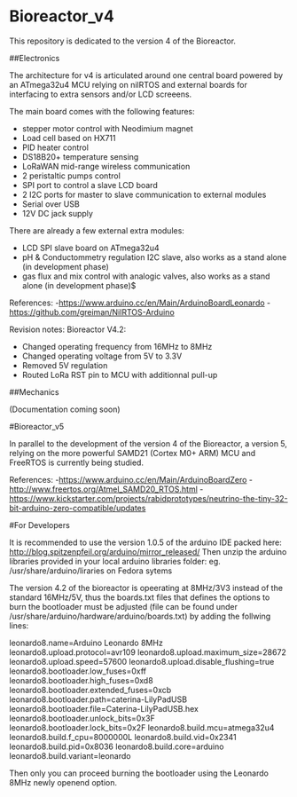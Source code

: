 # Bioreactor_v4

This repository is dedicated to the version 4 of the Bioreactor.

##Electronics

The architecture for v4 is articulated around one central board powered by 
an ATmega32u4 MCU relying on nilRTOS and external boards for interfacing
to extra sensors and/or LCD screeens.

The main board comes with the following features:
- stepper motor control with Neodimium magnet
- Load cell based on HX711
- PID heater control
- DS18B20+ temperature sensing
- LoRaWAN mid-range wireless communication
- 2 peristaltic pumps control
- SPI port to control a slave LCD board
- 2 I2C ports for master to slave communication to external modules
- Serial over USB
- 12V DC jack supply

There are already a few external extra modules:
- LCD SPI slave board on ATmega32u4
- pH & Conductommetry regulation I2C slave, also works as a stand alone (in development phase)
- gas flux and mix control with analogic valves, also works as a stand alone (in development phase)$

References:
-https://www.arduino.cc/en/Main/ArduinoBoardLeonardo
-https://github.com/greiman/NilRTOS-Arduino

Revision notes:
Bioreactor V4.2:
- Changed operating frequency from 16MHz to 8MHz
- Changed operating voltage from 5V to 3.3V
- Removed 5V regulation
- Routed LoRa RST pin to MCU with additionnal pull-up

##Mechanics

(Documentation coming soon)

#Bioreactor_v5

In parallel to the development of the version 4 of the Bioreactor, a version 5, relying on the 
more powerful SAMD21 (Cortex M0+ ARM) MCU and FreeRTOS is currently being studied.

References:
-https://www.arduino.cc/en/Main/ArduinoBoardZero
-http://www.freertos.org/Atmel_SAMD20_RTOS.html
-https://www.kickstarter.com/projects/rabidprototypes/neutrino-the-tiny-32-bit-arduino-zero-compatible/updates


#For Developers

It is recommended to use the version 1.0.5 of the arduino IDE packed here: http://blog.spitzenpfeil.org/arduino/mirror_released/
Then unzip the arduino libraries provided in your local arduino libraries folder: 
eg. /usr/share/arduino/liraries on Fedora sytems

The version 4.2 of the bioreactor is opeerating at 8MHz/3V3 instead of the standard 16MHz/5V, thus the boards.txt files
that defines the options to burn the bootloader must be adjusted (file can be found under /usr/share/arduino/hardware/arduino/boards.txt)
by adding the follwing lines:

leonardo8.name=Arduino Leonardo 8MHz
leonardo8.upload.protocol=avr109
leonardo8.upload.maximum_size=28672
leonardo8.upload.speed=57600
leonardo8.upload.disable_flushing=true
leonardo8.bootloader.low_fuses=0xff
leonardo8.bootloader.high_fuses=0xd8
leonardo8.bootloader.extended_fuses=0xcb
leonardo8.bootloader.path=caterina-LilyPadUSB
leonardo8.bootloader.file=Caterina-LilyPadUSB.hex
leonardo8.bootloader.unlock_bits=0x3F
leonardo8.bootloader.lock_bits=0x2F
leonardo8.build.mcu=atmega32u4
leonardo8.build.f_cpu=8000000L
leonardo8.build.vid=0x2341
leonardo8.build.pid=0x8036
leonardo8.build.core=arduino
leonardo8.build.variant=leonardo

Then only you can proceed burning the bootloader using the Leonardo 8MHz newly openend option.


